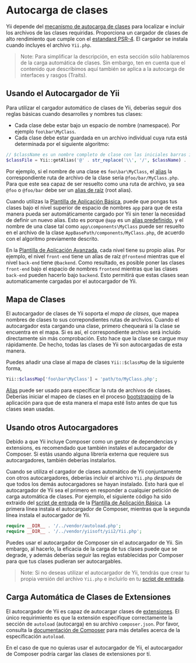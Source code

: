 Autocarga de clases
===================

Yii depende del [mecanismo de autocarga de clases](https://php.net/manual/es/language.oop5.autoload.php) para localizar
e incluir los archivos de las clases requiridas. Proporciona un cargador de clases de alto rendimiento que cumple con el
[estandard PSR-4](https://github.com/php-fig/fig-standards/blob/master/accepted/PSR-4-autoloader.md).
El cargador se instala cuando incluyes el archivo `Yii.php`.

> Note: Para simplificar la descripción, en esta sección sólo hablaremos de la carga automática de clases. Sin embargo,
  ten en cuenta que el contenido que describimos aquí también se aplica a la autocarga de interfaces y rasgos (Traits).


Usando el Autocargador de Yii <span id="using-yii-autoloader"></span>
-----------------------------

Para utilizar el cargador automático de clases de Yii, deberías seguir dos reglas básicas cuando desarrolles y nombres tus
clases:

* Cada clase debe estar bajo un espacio de nombre (namespace). Por ejemplo `foo\bar\MyClass`.
* Cada clase debe estar guardada en un archivo individual cuya ruta está determinada por el siguiente algoritmo:

```php
// $className es un nombre completo de clase con las iniciales barras invertidas.
$classFile = Yii::getAlias('@' . str_replace('\\', '/', $className) . '.php');
```

Por ejemplo, si el nombre de una clase es `foo\bar\MyClass`, el [alias](concept-aliases.md) la correspondiente ruta de
archivo de la clase sería `@foo/bar/MyClass.php`. Para que este sea capaz de ser resuelto como una ruta de archivo, ya sea
`@foo` o `@foo/bar` debe ser un [alias de raíz](concept-aliases.md#defining-aliases) (root alias).

Cuando utilizas la [Plantilla de Aplicación Básica](start-installation.md), puede que pongas tus clases bajo el nivel superior
de espacio de nombres `app` para que de esta manera pueda ser automáticamente cargado por Yii sin tener la necesidad de
definir un nuevo alias. Esto es porque `@app` es un [alias predefinido](concept-aliases.md#predefined-aliases), y el
nombre de una clase tal como `app\components\MyClass` puede ser resuelto en el archivo de la clase `AppBasePath/components/MyClass.php`,
de acuerdo con el algoritmo previamente descrito.

En la [Plantilla de Aplicación Avanzada](tutorial-advanced-app.md), cada nivel tiene su propio alias. Por ejemplo, el nivel
`front-end` tiene un alias de raíz `@frontend` mientras que el nivel `back-end` tiene `@backend`. Como resultado, es posible
poner las clases `front-end` bajo el espacio de nombres `frontend` mientras que las clases `back-end` pueden hacerlo bajo
`backend`. Esto permitirá que estas clases sean automaticamente cargadas por el autocargador de Yii.


Mapa de Clases <span id="class-map"></span>
--------------

El autocargador de clases de Yii soporta el *mapa de clases*, que mapea nombres de clases to sus correpondientes rutas de
archvios. Cuando el autocargador esta cargando una clase, primero chequeará si la clase se encuentra en el mapa. Si es así,
el correspondiente archivo será incluido directamente sin más comprobación. Esto hace que la clase se cargue muy rápidamente.
De hecho, todas las clases de Yii son autocargadas de esta manera.

Puedes añadir una clase al mapa de clases `Yii::$classMap` de la siguiente forma,

```php
Yii::$classMap['foo\bar\MyClass'] = 'path/to/MyClass.php';
```

[Alias](concept-aliases.md) puede ser usado para especificar la ruta de archivos de clases. Deberías iniciar el mapeo de
clases en el proceso [bootstrapping](runtime-bootstrapping.md) de la aplicación para que de esta manera el mapa esté listo
antes de que tus clases sean usadas.


Usando otros Autocargadores <span id="using-other-autoloaders"></span>
---------------------------

Debido a que Yii incluye Composer como un gestor de dependencias y extensions, es recomendado que también instales el
autocargador de Composer. Si estás usando alguna librería externa que requiere sus autocargadores, también deberías
instalarlos.

Cuando se utiliza el cargador de clases automático de Yii conjuntamente con otros autocargadores, deberías incluir el
archivo `Yii.php` *después* de que todos los demás autocargadores se hayan instalado. Esto hará que el autocargador de
Yii sea el primero en responder a cualquier petición de carga automática de clases. Por ejemplo, el siguiente código ha
sido extraido del [script de entrada](structure-entry-scripts.md) de la [Plantilla de Aplicación Básica](start-installation.md).
La primera línea instala el autocargador de Composer, mientras que la segunda línea instala el autocargador de Yii.

```php
require __DIR__ . '/../vendor/autoload.php';
require __DIR__ . '/../vendor/yiisoft/yii2/Yii.php';
```

Puedes usar el autocargador de Composer sin el autocargador de Yii. Sin embargo, al hacerlo, la eficacia de la carga de
tus clases puede que se degrade, y además deberías seguir las reglas establecidas por Composer para que tus clases pudieran
ser autocargables.

> Note: Si no deseas utilizar el autocargador de Yii, tendrás que crear tu propia versión del archivo `Yii.php` e
  incluirlo en tu [script de entrada](structure-entry-scripts.md).


Carga Automática de Clases de Extensiones <span id="autoloading-extension-classes"></span>
-----------------------------------------

El autocargador de Yii es capaz de autocargar clases de [extensiones](structure-extensions.md). El único requirimiento es
que la extensión especifique correctamente la sección de `autoload` (autocarga) en su archivo `composer.json`. Por favor,
consulta la [documentación de Composer](https://getcomposer.org/doc/04-schema.md#autoload) para más detalles acerca de la
especificación `autoload`.

En el caso de que no quieras usar el autocargador de Yii, el autocargador de Composer podría cargar las clases de extensiones
por tí.
